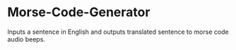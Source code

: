 # Morse-Code-Generator
Inputs a sentence in English and outputs translated sentence to morse code audio beeps.
